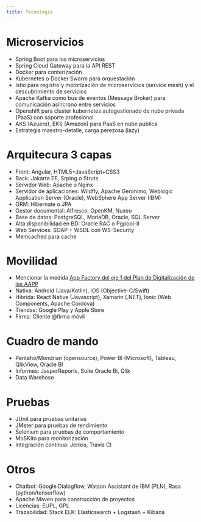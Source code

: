 ```yaml
---
title: Tecnología
---
```


# Microservicios

* Spring Boot para los microservicios
* Spring Cloud Gateway para la API REST
* Docker para conterización
* Kubernetes o Docker Swarm para orquestación
* Istio para registro y motorización de microservicios (service mesh)
y el descubrimiento de servicios
* Apache Kafka como bus de eventos (Message Broker) para comunicación asíncrono entre servicios
* Openshift para cluster kubernetes autogestionado de nube privada (PaaS) con soporte profesional
* AKS (Azuere), EKS (Amazon) para PaaS en nube pública
* Estrategia maestro-detalle, carga perezosa (lazy)

# Arquitecura 3 capas

* Front: Angular, HTML5+JavaScript+CSS3
* Back: Jakarta EE, Srping o Struts
* Servidor Web: Apache o Nginx
* Servidor de aplicaciones: Wildfly, Apache Geronimo, Weblogic Application Server (Oracle), WebSphere App Server (IBM)
* ORM: Hibernate o JPA
* Gestor documental: Alfresco, OpenKM, Nuxeo
* Base de datos: PostgreSQL, MariaDB, Oracle, SQL Server
* Alta disponibilidad en BD: Oracle RAC o Pgpool-II
* Web Services: SOAP + WSDL con WS-Security
* Memcached para cache

# Movilidad

* Mencionar la medida [App Factory del eje 1 del Plan de Digitalización de las AAPP](https://administracionelectronica.gob.es/pae_Home/pae_Estrategias/Estrategia-TIC/Plan-Digitalizacion-AAPP.html)
* Nativa: Android (Java/Kotlin), iOS (Objective-C/Swift)
* Hibrida: React Native (Javascript), Xamarin (.NET), Ionic (Web Components, Apache Cordova)
* Tiendas: Google Play y Apple Store
* Firma: Cliente @firma móvil

# Cuadro de mando

* Pentaho/Mondrian (opensource), Power BI (Microsoft), Tableau, QlikView, Oracle BI
* Informes: JasperReports, Suite Oracle Bi, Qlik
* Data Warehose

# Pruebas

* JUnit para pruebas unitarias
* JMeter para pruebas de rendimiento
* Selenium para pruebas de comportamiento
* MoSKito para monitorización
* Integración continua: Jenkis, Travis CI

# Otros

* Chatbot: Google Dialogflow, Watson Assistant de IBM (PLN), Rasa (python/tensorflow)
* Apache Maven para construcción de proyectos
* Licencias: EUPL, GPL
* Trazabilidad: Stack ELK: Elasticsearch + Logstash + Kibana
